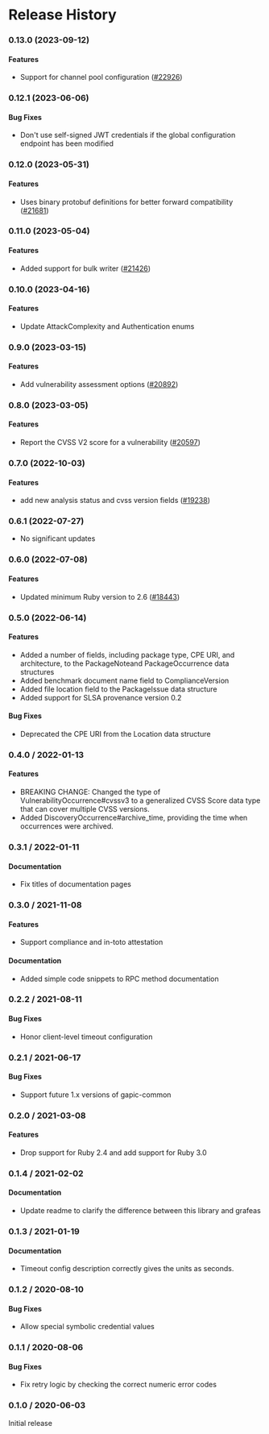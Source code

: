 # Release History

### 0.13.0 (2023-09-12)

#### Features

* Support for channel pool configuration ([#22926](https://github.com/googleapis/google-cloud-ruby/issues/22926)) 

### 0.12.1 (2023-06-06)

#### Bug Fixes

* Don't use self-signed JWT credentials if the global configuration endpoint has been modified 

### 0.12.0 (2023-05-31)

#### Features

* Uses binary protobuf definitions for better forward compatibility ([#21681](https://github.com/googleapis/google-cloud-ruby/issues/21681)) 

### 0.11.0 (2023-05-04)

#### Features

* Added support for bulk writer ([#21426](https://github.com/googleapis/google-cloud-ruby/issues/21426)) 

### 0.10.0 (2023-04-16)

#### Features

* Update AttackComplexity and Authentication enums 

### 0.9.0 (2023-03-15)

#### Features

* Add vulnerability assessment options ([#20892](https://github.com/googleapis/google-cloud-ruby/issues/20892)) 

### 0.8.0 (2023-03-05)

#### Features

* Report the CVSS V2 score for a vulnerability ([#20597](https://github.com/googleapis/google-cloud-ruby/issues/20597)) 

### 0.7.0 (2022-10-03)

#### Features

* add new analysis status and cvss version fields ([#19238](https://github.com/googleapis/google-cloud-ruby/issues/19238)) 

### 0.6.1 (2022-07-27)

* No significant updates

### 0.6.0 (2022-07-08)

#### Features

* Updated minimum Ruby version to 2.6 ([#18443](https://github.com/googleapis/google-cloud-ruby/issues/18443)) 

### 0.5.0 (2022-06-14)

#### Features

* Added a number of fields, including package type, CPE URI, and architecture, to the PackageNoteand PackageOccurrence data structures
* Added benchmark document name field to ComplianceVersion
* Added file location field to the PackageIssue data structure
* Added support for SLSA provenance version 0.2
#### Bug Fixes

* Deprecated the CPE URI from the Location data structure

### 0.4.0 / 2022-01-13

#### Features

* BREAKING CHANGE: Changed the type of VulnerabilityOccurrence#cvssv3 to a generalized CVSS Score data type that can cover multiple CVSS versions.
* Added DiscoveryOccurrence#archive_time, providing the time when occurrences were archived.

### 0.3.1 / 2022-01-11

#### Documentation

* Fix titles of documentation pages

### 0.3.0 / 2021-11-08

#### Features

* Support compliance and in-toto attestation

#### Documentation

* Added simple code snippets to RPC method documentation

### 0.2.2 / 2021-08-11

#### Bug Fixes

* Honor client-level timeout configuration

### 0.2.1 / 2021-06-17

#### Bug Fixes

* Support future 1.x versions of gapic-common

### 0.2.0 / 2021-03-08

#### Features

* Drop support for Ruby 2.4 and add support for Ruby 3.0

### 0.1.4 / 2021-02-02

#### Documentation

* Update readme to clarify the difference between this library and grafeas

### 0.1.3 / 2021-01-19

#### Documentation

* Timeout config description correctly gives the units as seconds.

### 0.1.2 / 2020-08-10

#### Bug Fixes

* Allow special symbolic credential values

### 0.1.1 / 2020-08-06

#### Bug Fixes

* Fix retry logic by checking the correct numeric error codes

### 0.1.0 / 2020-06-03

Initial release
